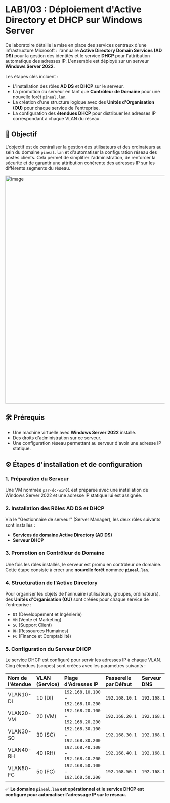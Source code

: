 # LAB1/03 : Déploiement d'Active Directory et DHCP sur Windows Server

Ce laboratoire détaille la mise en place des services centraux d'une infrastructure Microsoft : l'annuaire **Active Directory Domain Services (AD DS)** pour la gestion des identités et le service **DHCP** pour l'attribution automatique des adresses IP. L'ensemble est déployé sur un serveur **Windows Server 2022**.

Les étapes clés incluent :

* L'installation des rôles **AD DS** et **DHCP** sur le serveur.
* La promotion du serveur en tant que **Contrôleur de Domaine** pour une nouvelle forêt `pineal.lan`.
* La création d'une structure logique avec des **Unités d'Organisation (OU)** pour chaque service de l'entreprise.
* La configuration des **étendues DHCP** pour distribuer les adresses IP correspondant à chaque VLAN du réseau.

## 🎯 Objectif
L'objectif est de centraliser la gestion des utilisateurs et des ordinateurs au sein du domaine `pineal.lan` et d'automatiser la configuration réseau des postes clients. Cela permet de simplifier l'administration, de renforcer la sécurité et de garantir une attribution cohérente des adresses IP sur les différents segments du réseau.

<img width="1280" height="720" alt="image" src="https://github.com/user-attachments/assets/20f72b09-f08d-49c4-94b4-cc50e567075c" />


## 🛠️ Prérequis
* Une machine virtuelle avec **Windows Server 2022** installé.
* Des droits d'administration sur ce serveur.
* Une configuration réseau permettant au serveur d'avoir une adresse IP statique.

## ⚙️ Étapes d'installation et de configuration

### 1. Préparation du Serveur
Une VM nommée `par-dc-win01` est préparée avec une installation de Windows Server 2022 et une adresse IP statique lui est assignée.

### 2. Installation des Rôles AD DS et DHCP
Via le "Gestionnaire de serveur" (Server Manager), les deux rôles suivants sont installés :
* **Services de domaine Active Directory (AD DS)**
* **Serveur DHCP**

### 3. Promotion en Contrôleur de Domaine
Une fois les rôles installés, le serveur est promu en contrôleur de domaine. Cette étape consiste à créer une **nouvelle forêt** nommée **`pineal.lan`**.

### 4. Structuration de l'Active Directory
Pour organiser les objets de l'annuaire (utilisateurs, groupes, ordinateurs), des **Unités d'Organisation (OU)** sont créées pour chaque service de l'entreprise :
* `DI` (Développement et Ingénierie)
* `VM` (Vente et Marketing)
* `SC` (Support Client)
* `RH` (Ressources Humaines)
* `FC` (Finance et Comptabilité)

### 5. Configuration du Serveur DHCP
Le service DHCP est configuré pour servir les adresses IP à chaque VLAN. Cinq étendues (scopes) sont créées avec les paramètres suivants :

| Nom de l'étendue | VLAN (Service) | Plage d'Adresses IP | Passerelle par Défaut | Serveur DNS |
| :--- | :--- | :--- | :--- | :--- |
| VLAN10-DI | 10 (DI) | `192.168.10.100` - `192.168.10.200` | `192.168.10.1` | `192.168.1.10` |
| VLAN20-VM | 20 (VM) | `192.168.20.100` - `192.168.20.200` | `192.168.20.1` | `192.168.1.10` |
| VLAN30-SC | 30 (SC) | `192.168.30.100` - `192.168.30.200` | `192.168.30.1` | `192.168.1.10` |
| VLAN40-RH | 40 (RH) | `192.168.40.100` - `192.168.40.200` | `192.168.40.1` | `192.168.1.10` |
| VLAN50-FC | 50 (FC) | `192.168.50.100` - `192.168.50.200` | `192.168.50.1` | `192.168.1.10` |

✅ **Le domaine `pineal.lan` est opérationnel et le service DHCP est configuré pour automatiser l'adressage IP sur le réseau.**
